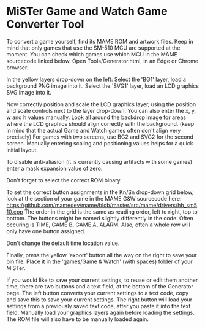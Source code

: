# MiSTer Game and Watch Game Converter Tool

To convert a game yourself, find its MAME ROM and artwork files.
Keep in mind that only games that use the SM-510 MCU are supported at the moment. You can check which games use which MCU in the MAME sourcecode linked below.
Open Tools/Generator.html, in an Edge or Chrome browser.

In the yellow layers drop-down on the left:
Select the 'BG1' layer, load a background PNG image into it.
Select the 'SVG1' layer, load an LCD graphics SVG image into it.

Now correctly position and scale the LCD graphics layer, using the position and scale controls next to the layer drop-down.
You can also enter the x, y, w and h values manually.
Look all around the backdrop image for areas where the LCD graphics should align correctly with the background.
(keep in mind that the actual Game and Watch games often don't align very precisely)
For games with two screens, use BG2 and SVG2 for the second screen. Manually entering scaling and positioning values helps for a quick initial layout.

To disable anti-aliasion (it is currently causing artifacts with some games) enter a mask expansion value of zero.

Don't forget to select the correct ROM binary.

To set the correct button assignments in the Kn/Sn drop-down grid below, look at the section of your game in the MAME G&W sourcecode here:
https://github.com/mamedev/mame/blob/master/src/mame/drivers/hh_sm510.cpp
The order in the grid is the same as reading order, left to right, top to bottom.
The buttons might be named slightly differently in the code. Often occuring is TIME, GAME B, GAME A, ALARM.
Also, often a whole row will only have one button assigned.

Don't change the default time location value.

Finally, press the yellow 'export' button all the way on the right to save your bin file.
Place it in the 'games/Game & Watch' (with spaces) folder of your MiSTer.

If you would like to save your current settings, to reuse or edit them another time, there are two buttons and a text field, at the bottom of the Generator page.
The left button converts your current settings to a text code, copy and save this to save your current settings.
The right button will load your settings from a previously saved text code, after you paste it into the text field.
Manually load your graphics layers again before loading the settings. The ROM file will also have to be manually loaded again.
